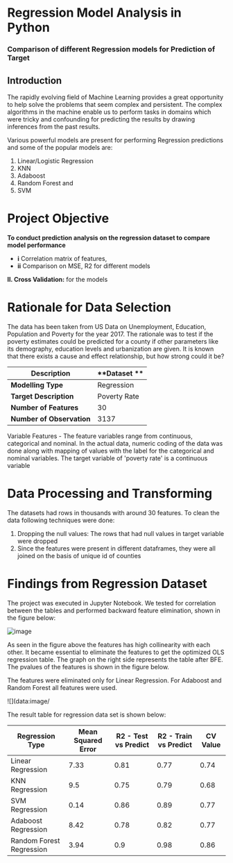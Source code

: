 # Regression Model Analysis in Python
### Comparison of different Regression models for Prediction of Target

## Introduction

The rapidly evolving field of Machine Learning provides a great opportunity to help solve the problems that seem complex and persistent. The complex algorithms in the machine enable us to perform tasks in domains which were tricky and confounding for predicting the results by drawing inferences from the past results.

Various powerful models are present for performing Regression predictions and some of the popular models are:

1. Linear/Logistic Regression
2. KNN
3. Adaboost
4. Random Forest and
5. SVM

# Project Objective

**To conduct prediction analysis on the regression dataset to compare model performance**

- **i** Correlation matrix of features, 
- **ii** Comparison on MSE, R2 for different models

**II. Cross Validation:** for the models


# Rationale for Data Selection

The data has been taken from US Data on Unemployment, Education, Population and Poverty for the year 2017. The rationale was to test if the poverty estimates could be predicted for a county if other parameters like its demography, education levels and urbanization are given. It is known that there exists a cause and effect relationship, but how strong could it be?

| **Description** | **Dataset ** |
| --- | --- | 
| **Modelling Type** | Regression | 
| **Target Description** | Poverty Rate |
| **Number of Features** | 30 | 
| **Number of Observation** | 3137 |

Variable Features - The feature variables range from continuous, categorical and nominal. In the actual data, numeric coding of the data was done along with mapping of values with the label for the categorical and nominal variables. The target variable of &#39;poverty rate&#39; is a continuous variable

# Data Processing and Transforming

The datasets had rows in thousands with around 30 features. To clean the data following techniques were done:

1. Dropping the null values: The rows that had null values in target variable were dropped
2. Since the features were present in different dataframes, they were all joined on the basis of unique id of counties

# Findings from Regression Dataset

The project was executed in Jupyter Notebook. We tested for correlation between the tables and performed backward feature elimination, shown in the figure below:

 ![image](https://github.com/kshitijmamgain/Regression/edit/master/Correlationmatrix.png?raw=true "Title")

As seen in the figure above the features has high collinearity with each other. It became essential to eliminate the features to get the optimized OLS regression table. The graph on the right side represents the table after BFE. The pvalues of the features is shown in the figure below.

The features were eliminated only for Linear Regression. For Adaboost and Random Forest all features were used.

 ![](data:image/

The result table for regression data set is shown below:

| Regression Type | Mean Squared Error | R2 - Test vs Predict | R2 - Train vs Predict | CV Value |
| --- | --- | --- | --- | --- |
| Linear Regression | 7.33 | 0.81 | 0.77 | 0.74 |
| KNN Regression | 9.5 | 0.75 | 0.79 | 0.68 |
| SVM Regression | 0.14 | 0.86 | 0.89 | 0.77 |
| Adaboost Regression | 8.42 | 0.78 | 0.82 | 0.77 |
| Random Forest Regression | 3.94 | 0.9 | 0.98 | 0.86 |


